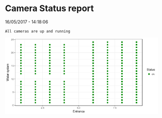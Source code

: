 Camera Status report
================
16/05/2017 - 14:18:06

    All cameras are up and running

![](camreport_files/figure-markdown_github/unnamed-chunk-2-1.png)

